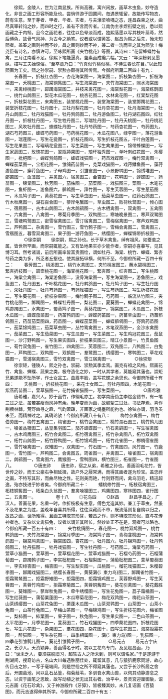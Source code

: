<!-- { "loadSidebar": true } -->
　　徐熙，金陵人，世为江南显族。所尚高雅，寓兴闲放，画草木虫鱼，妙夺造化，非世之画工形容所能及也。尝徜徉游于园圃间，毎遇景辄留，故能传写物态，蔚有生意。至于芽者、甲者、华者、实者，与夫濠梁噞喁之态，连昌森束之状，曲尽真宰转钧之妙，而四时之行，盖有不言而传者。江南伪主李煜衔壁之初，悉以熙画藏之于内帑。且今之画花者，往往以色晕淡而成，独熙落墨以写其枝叶蘂蕚，然后傅色，故骨气风神，为古今之絶笔。议者或以谓黄筌、赵昌为熙之后先，殆未知熙者。盖筌之画则神而不妙，昌之画则妙而不神，兼二者一洗而空之其为熙欤！梅尧臣有诗名，亦慎许可，至咏熙所画《夹竹桃花》等图，其诗曰：“花留蜂蝶竹有禽，三月江南看不足。徐熙下笔能逼真，茧素画成纔六幅。”又云：“年深粉剥见墨纵，描写工夫始惊俗。“至卒章乃曰：“竹真似竹桃似桃，不待生春长在目。”以此知熙画为工矣。熙之孙崇嗣、崇勲亦颇得其所传焉。今御府所藏二百四十有九：
　　长春图一，折枝红杏图一，杏花海棠图一，海棠图二，折枝繁杏图一，折枝海棠图一，夭桃图二，海棠铜觜图二，写生海棠图一，夹竹海棠图二，照水海棠图一，来禽绯桃图一，踯躅海棠图二，并枝来禽花图一，海棠梨花图一，海棠练鹊图一，桃竹山鹧图三，梨花木瓜花图一，桃杏花图二，水林禽花图一，红棠梨花图一，折枝梨花图三，来禽图五，装堂桃花图一，装堂海棠图一，装堂踯躅花图二，装堂折枝花图一，牡丹图十，三牡丹梨花图一，牡丹杏花图一，牡丹海棠图一，牡丹山鹧图二，牡丹戏猫图一，牡丹鹁鸽图二，牡丹游鱼图二，牡丹湖石图四，红牡丹图一，折枝牡丹图一，写生牲丹图二，写瑞牡丹图一，牡丹夭桃图一，牡丹桃花图三，风吹牡丹图二，蜂蝶牡丹图一，牡丹芍药图一，芍药杏花图一，芍药图九，湖石芍药图三，蜂蝶芍药图一，芍药桃花图一，木瓜花图八，绿李图一，落花游鱼图一，瑞莲图一，写生花瓮图一，折枝花图四，写生折枝花图五，千叶白莲图一，写生花果图二，写瑠璃花瓮图二，写生菜图一，写生禽果图一，锦带蜂蝶图一，写生家蔬图二，玫瑰花图一，翠瓶揷果图一，琅玕独秀图一，单叶刺红花图一，朱樱图一，枇杷图一，蝉蝶鹁鸽图一，蜂蝶戏猫图一，药苗戏蝶图一，梅竹双禽图一，蝉蝶茄菜图一，宝相花图一，雏鸽药苗图一，苋菜戏猫图一，戏荇鯚鱼图一，藻荇游鱼图一，穿荇鱼图一，子母鸡图一，引雏雀图一，小景野鸭图一，锦绣堆图一，邵圃图一，鱼藻图一，并禽图六，宿禽图三，金杏图一，花鸭图一，蝉蝶图一，药苗图一，锦棠图二，秋芳图一，茄株图一，茄菜图一，戏猫图三，菜图一，木笔花图一，鱼虾图一，游鱼图六，鹡鸰图一，箨竹图一，写生芙蓉图一，写生葱茄图一，木瓜鸠子图一，黄葵花图一，写生草虫图一，茄菜草虫图一，红药石鸽图二，竹木秋鹰图一，湖石百合图一，蓼岸龟蟹图一，草虫图二，败荷秋鹭图一，倾心图一，宿鴈图一，古木山鹧图二，古木鹧鹞图一，古木栖禽图一，双禽图一，五禽图一，六禽图一，八禽图一，寒菊月季图一，双鸭图二，寒塘晚景图二，寒芦双鹭图三，雪塘鸭鹭图三，密雪宿禽图三，雪汀宿禽图二，雪梅宿禽图一，寒芦双鸭图二，芦鸭图二，杂禽图一，雪竹图三，雪竹鹩子图一，雪梅会禽图二，雪禽图三，雪鴈图五，暮雪双禽图二，果子图一游荇鱼图一，绣缨图一，蝉蝶锦带折枝图一。
　　
　　○徐崇嗣
　　徐崇嗣，熙之孙也。长于草木禽鱼，绰有祖风，如蚕茧之属，皆世所罕画，而崇嗣辄能之。又有坠地果实亦少能作者，崇嗣亦喜摹写，见其博习耳。然考诸谱，前后所画率皆富贵图绘，谓如牡丹、海棠、桃竹、蝉蝶、繁杏芍药之类为多，所乏者丘壑也。使其展拓纵横，何所不至。今御府所藏一百四十有二：
　　春芳图二，桃溪图二，桃竹水禽图三，夹竹桃雀图三，蘸水碧桃图三，繁杏折枝图一，碧壶桃花图一，海棠桃花图一，繁杏图一，红杏图二，写生桃图一，海棠会禽图二，海棠游鱼图二，没骨海棠图一，写生海棠图一，游鱼图三，戏鱼图二，牡丹图五，千叶桃花图一，牡丹鹁鸽图一，牡丹鸠子图一，写生牡丹图一，荣牡丹图一，牡丹芍药图一，芍药戏猫图一，写生芍药图二，写生析枝花图二，写生葵花图一，折枝杂果图一，梅竹鹩子图二，芍药图一，临流丛竹图三，夹竹桃花图一，踯躅图一，蜂蝶牡丹图一，梨花图二，夏葵图一，蝉蝶花禽图一，锦鸡踯躅图二，水禽图一，蜀葵鸠子图一，黄葵花图一，锦棠图二，木瓜图二，折枝木瓜图一，蜂蝶茄菜图一，药苖鹁鸽图一，蝉蝶药苖图一，药苗草虫图一，药苗鹡鸰图三，药苗茄菜图四，药苗图一，蝉蝶茄菜图一，蝉蝶鹡鸰图一，野鹑药苗图一，茄菜锦鸠图二，茄菜草虫图一，丛竹鸷禽图三，木笔双燕图一，金沙水禽图一，茄菜图二，写生茄菜图一，写生瓜图一，写生菜图二，写生鸡冠花图三，茄鼠图一，沙汀野鸭图一，写生果实图四，折枝果实图三，晴江小景图一，竹贯鱼图一，荀竹双兔图一，雀竹图二，四禽图二，芙蓉图二，双鳬图二，八鸭图二，白兔图一，芦鸭图二，双鸭图一，双鹊图一，羣鹭图二，绣缨图一，寒鸭图二，草花戏猫图一，雪浦宿禽图三，雪竹双禽图一，雪江宿禽图一。
　　
　　○徐崇矩
　　徐崇矩，锺陵人，熙之孙也，崇嗣、崇勲其季孟焉。画克有祖之风格。熙画花竹、禽鱼、蝉蝶、蔬果之类，极夺造化之妙，一时从其学者，莫能窥其藩也。崇矩兄弟遂能不坠所学，作士女盆工。曲眉丰脸，盖写花蝶之余思也。今御府所藏十有四：
　　夭桃图一，折枝桃花图一，采花士女图二，剪牡丹图四，木笔花图一，紫燕药苗图二，萱草猫图一，花竹捕雀猫图一，写生菜图一。
　　
　　○唐希雅
　　唐希雅，嘉兴人。妙于画竹，作翎毛亦工。初学南唐伪主李煜金错书，有一笔三过之法，虽若甚瘦而风神有余。晚年变而为画，故颤掣三过处，书法存焉。喜作荆槚林棘，荒野幽寻之趣，气韵萧疎，非画家之绳墨所能拘也。徐铉亦谓，羽毛虽未至，而精神过之。其确论欤！今御府所藏八十有八：
　　梅竹杂禽图一，梅竹伯劳图一，梅竹五禽图二，梅雀图一，桃竹会禽图二，桃竹湖石图三，桃竹鹩儿图一，噪雀丛筱图二，丛篁集羽图二，茄芥蜂蝶图一，竹石禽鹞图一，写生宿禽图一，古木鸡鹰图三，柘竹会禽图二，柘竹宿禽图三，柘竹杂禽图八，柘竹双禽图一，柘竹山鹧图一，柘竹野鸭图一，柘竹锦鸡图一，柘竹花雀图一，栁梢宿雀图一，雪竹噪禽图一，双雉图一，双禽图一，竹石图一，竹禽图四，风竹图一，竹鹿图一，雪竹图一，芦鸭图二，会禽图五，筠雀图一，并禽图二，噪雀图二，宿禽图二，鹧鹞图一，雪禽图六，鹰猴图一，雪鸭图四，横竹图三，柘雀图一，竹雀图八。
　　
　　○唐忠祚
　　唐忠祚，宿之从弟，希雅之孙也。善画羽毛花竹，皆世传之妙，而王公豪右争相延揖，故户外之屦常满，而得其画者遂为珍宝。盖忠祚之画，不特写其形，而曲尽物之性。花则美而艳，竹则野而闲，禽鸟羽毛，精迅超逸，殆亦技进乎妙者矣。今御府所藏二十：
　　蟠桃修竹图一，柘枝宿禽图三，柘枝铜觜图一，柘条白头翁图一，羣禽噪狸图三，鸡鹰图四，寒林图四，雀行图二，五禽图一。
　　
　　卷十八
　　◎花鸟四
　　○赵昌
　　赵昌字昌之，广汉人。善画花果，名重一时。作折枝极有生意，傅色尤造其妙。兼工于草虫，然虽不及花果之为胜，盖晚年自喜其所得，往往深藏而不市，既流落则复自购以归之，故昌之画，世所难得。且画工特取其形耳，若昌之作，则不特取其形似，直与花传神者也。又杂以文禽猫兔，议者以谓非其所长，然妙处正不在是，观者可以略也。今御府所藏一百五十有四：
　　夹竹桃鸽图一，春花图一，桃竹双鸠图一，桃竹鹁鸽图一，夹竹海棠图一，锦棠月季图一，海棠鸠子图一，青梅含桃图一，海棠鹁鸽图一，锦棠鸠禽图一，锦棠图四，杏花图一，牡丹图六，牡丹锦鸡图一，牡丹鹁鸽图二，牡丹猫图一，牡丹戏猫图一，写生牡丹图一，芍药图二，海棠芍药图一，萱草小猫图一，萱草图一，萱草榴花图一，萱草戏猫图一，石榴芍药图一，石榴蒲萄图一，踯躅鹩子图一，李实枇杷图一，石榴梨图一，蒲萄枇杷图二，萱草蜀葵图一，李实绯杏图一，梅杏图一，写生梨实图一，瓜桃图一，榴花戏猫图二，朱樱碧李图一，踯躅戏猫图二，绣缨长春图一，黄葵鸂{氵束力鸟}图二，踯躅雀竹图一，拒霜鹭鸶图二，拒霜野雉图一，拒霜图四，拒霜锦鸡图三，芙蓉野鸡图一，写生芙蓉图一，芙蓉竹鸡图一，拒霜寒菊图二，芙蓉铜觜图一，葵花引禽图一，葵花戴胜图一，葵雉图一，蓼岸秋兔图一，牵牛绣缨图一，写生花兔图一，荔子霜橘图一，写生红薇图一，蒲萄栗蓬图一，木瓜寒菊花图一，梅花双鹑图一，梅花山茶图一，山茶绣缨图一，山茶花兔图一，栗蓬木瓜图一，山茶双鹑图一，山茶图一，山茶小兔图一，山茶竹兔图二，早梅山茶图一，早梅锦鸡图一，写生折枝花图六，梅雀图一，梨柿图一，柿栗图一，果子图一，秋兔图一，写生果实图一，二色山茶图一，太平花图一，月季花图一，萱葵图二，竹石戏猫图一，四季藂花图四，折枝花图七，写生六花图一，杂果图二，羣花图四，杂花图十，四写生花图三，海棠拒霜花图一，醉猫图一，写生杂花图一，四季相属图一，鸂{氵束力鸟}图一，乳猫图一，四季花引雏鹩儿图一，葵花引雏鹩子图一。
　　
　　○易元吉
　　易元吉字庆之，长沙人。天资颖异，善画得名于时。初以工花鸟专门，及见赵昌画，乃曰：“世未乏人，要须摆脱旧习，超轶古人之所未到，则可以谓名家。”于是遂游于荆湖间，搜奇访古，名山大川毎遇胜丽佳处，辄留其意，几与猿狖鹿豕同游，故心传目击之妙，一写于毫端间，则是世俗之所不得窥其藩也。又尝于长沙所居之舍后，开圃凿池，间以乱石丛篁，梅菊葭苇，多驯飬水禽山兽，以伺其动静游息之态，以资于画笔之思致，故写动植之状无出其右者。治平中，景灵宫迎厘御扆，诏元吉画《花石珍禽》，又于神游殿作《牙獐》，皆极臻其妙。未几复诏画《百猿图》，而元吉遂得伸其所学。今御府所藏二百四十有五：
